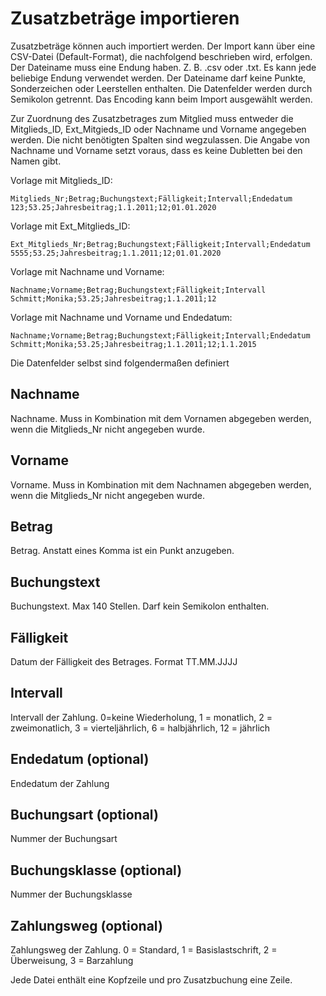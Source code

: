 # Zusatzbeträge importieren

Zusatzbeträge können auch importiert werden. Der Import kann über eine CSV-Datei \(Default-Format\), die nachfolgend beschrieben wird, erfolgen. Der Dateiname muss eine Endung haben. Z. B. .csv oder .txt. Es kann jede beliebige Endung verwendet werden. Der Dateiname darf keine Punkte, Sonderzeichen oder Leerstellen enthalten. Die Datenfelder werden durch Semikolon getrennt. Das Encoding kann beim Import ausgewählt werden.

Zur Zuordnung des Zusatzbetrages zum Mitglied muss entweder die Mitglieds\_ID, Ext\_Mitgieds\_ID oder Nachname und Vorname angegeben werden. Die nicht benötigten Spalten sind wegzulassen. Die Angabe von Nachname und Vorname setzt voraus, dass es keine Dubletten bei den Namen gibt.

Vorlage mit Mitglieds\_ID:

```text
Mitglieds_Nr;Betrag;Buchungstext;Fälligkeit;Intervall;Endedatum
123;53.25;Jahresbeitrag;1.1.2011;12;01.01.2020
```

Vorlage mit Ext\_Mitglieds\_ID:

```text
Ext_Mitglieds_Nr;Betrag;Buchungstext;Fälligkeit;Intervall;Endedatum
5555;53.25;Jahresbeitrag;1.1.2011;12;01.01.2020
```

Vorlage mit Nachname und Vorname:

```text
Nachname;Vorname;Betrag;Buchungstext;Fälligkeit;Intervall
Schmitt;Monika;53.25;Jahresbeitrag;1.1.2011;12
```

Vorlage mit Nachname und Vorname und Endedatum:

```text
Nachname;Vorname;Betrag;Buchungstext;Fälligkeit;Intervall;Endedatum
Schmitt;Monika;53.25;Jahresbeitrag;1.1.2011;12;1.1.2015
```

Die Datenfelder selbst sind folgendermaßen definiert

## Nachname

Nachname. Muss in Kombination mit dem Vornamen abgegeben werden, wenn die Mitglieds\_Nr nicht angegeben wurde.

## Vorname

Vorname. Muss in Kombination mit dem Nachnamen abgegeben werden, wenn die Mitglieds\_Nr nicht angegeben wurde.

## Betrag

Betrag. Anstatt eines Komma ist ein Punkt anzugeben.

## Buchungstext

Buchungstext. Max 140 Stellen. Darf kein Semikolon enthalten.

## Fälligkeit

Datum der Fälligkeit des Betrages. Format TT.MM.JJJJ

## Intervall

Intervall der Zahlung. 0=keine Wiederholung, 1 = monatlich, 2 = zweimonatlich, 3 = vierteljährlich, 6 = halbjährlich, 12 = jährlich

## Endedatum (optional)

Endedatum der Zahlung

## Buchungsart (optional)

Nummer der Buchungsart

## Buchungsklasse (optional)

Nummer der Buchungsklasse

## Zahlungsweg (optional)

Zahlungsweg der Zahlung. 0 = Standard, 1 = Basislastschrift, 2 = Überweisung, 3 = Barzahlung

Jede Datei enthält eine Kopfzeile und pro Zusatzbuchung eine Zeile.

